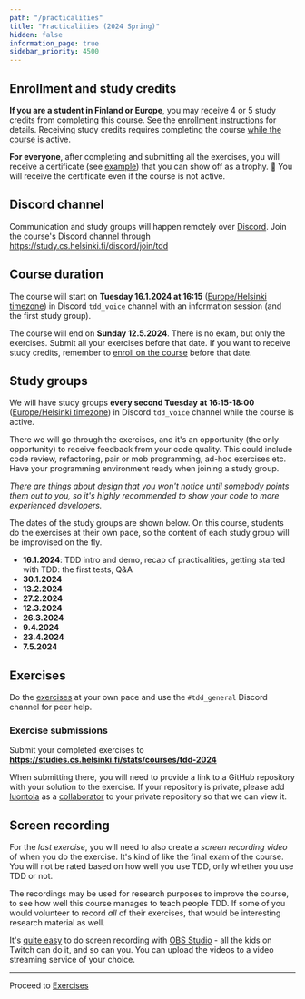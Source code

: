 ```yaml
---
path: "/practicalities"
title: "Practicalities (2024 Spring)"
hidden: false
information_page: true
sidebar_priority: 4500
---
```


## Enrollment and study credits

**If you are a student in Finland or Europe**, you may receive 4 or 5 study credits from completing this course. See the [enrollment instructions](/enrollment) for details. Receiving study credits requires completing the course [while the course is active](#course-duration).

**For everyone**, after completing and submitting all the exercises, you will receive a certificate (see [example](https://studies.cs.helsinki.fi/stats/api/certificate/tdd-2022/en/818b05333d6adad5d36bcf7a4e4f4fbf)) that you can show off as a trophy. 🏅 You will receive the certificate even if the course is not active.


## Discord channel

Communication and study groups will happen remotely over [Discord](https://discord.com/). Join the course's Discord channel through <https://study.cs.helsinki.fi/discord/join/tdd>


## Course duration

The course will start on **Tuesday 16.1.2024 at 16:15** ([Europe/Helsinki timezone](https://www.timeanddate.com/worldclock/finland/helsinki)) in Discord `tdd_voice` channel with an information session (and the first study group).

The course will end on **Sunday 12.5.2024**. There is no exam, but only the exercises. Submit all your exercises before that date. If you want to receive study credits, remember to [enroll on the course](/enrollment/#enroll-on-the-course) before that date.


## Study groups

We will have study groups **every second Tuesday at 16:15-18:00** ([Europe/Helsinki timezone](https://www.timeanddate.com/worldclock/finland/helsinki)) in Discord `tdd_voice` channel while the course is active.

There we will go through the exercises, and it's an opportunity (the only opportunity) to receive feedback from your code quality. This could include code review, refactoring, pair or mob programming, ad-hoc exercises etc. Have your programming environment ready when joining a study group.

*There are things about design that you won't notice until somebody points them out to you, so it's highly recommended to show your code to more experienced developers.*

The dates of the study groups are shown below. On this course, students do the exercises at their own pace, so the content of each study group will be improvised on the fly.

- **16.1.2024**: TDD intro and demo, recap of practicalities, getting started with TDD: the first tests, Q&A
- **30.1.2024**
- **13.2.2024**
- **27.2.2024**
- **12.3.2024**
- **26.3.2024**
- **9.4.2024**
- **23.4.2024**
- **7.5.2024**

<!--
[selective attention](https://www.youtube.com/watch?v=vJG698U2Mvo)
[](https://youtu.be/IGQmdoK_ZfY?t=4)
[sparrow decks](https://llewellynfalco.blogspot.com/p/sparrow-decks.html)
-->


## Exercises

Do the [exercises](/exercises) at your own pace and use the `#tdd_general` Discord channel for peer help.

### Exercise submissions

Submit your completed exercises to **<https://studies.cs.helsinki.fi/stats/courses/tdd-2024>**

When submitting there, you will need to provide a link to a GitHub repository with your solution to the exercise. If your repository is private, please add [luontola](https://github.com/luontola) as a [collaborator](https://docs.github.com/en/account-and-profile/setting-up-and-managing-your-github-user-account/managing-access-to-your-personal-repositories/inviting-collaborators-to-a-personal-repository) to your private repository so that we can view it.


## Screen recording

For the *last exercise*, you will need to also create a *screen recording video* of when you do the exercise. It's kind of like the final exam of the course. You will not be rated based on how well you use TDD, only whether you use TDD or not.

The recordings may be used for research purposes to improve the course, to see how well this course manages to teach people TDD. If some of you would volunteer to record *all* of their exercises, that would be interesting research material as well.

It's [quite easy](https://obsproject.com/kb/quick-start-guide) to do screen recording with [OBS Studio](https://obsproject.com/) - all the kids on Twitch can do it, and so can you. You can upload the videos to a video streaming service of your choice.

---

Proceed to [Exercises](/exercises)
